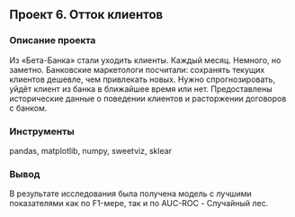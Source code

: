 ## Проект 6. Отток клиентов

### Описание проекта

Из «Бета-Банка» стали уходить клиенты. Каждый месяц. Немного, но заметно. Банковские маркетологи посчитали: сохранять текущих клиентов дешевле, чем привлекать новых. Нужно спрогнозировать, уйдёт клиент из банка в ближайшее время или нет. Предоставлены исторические данные о поведении клиентов и расторжении договоров с банком.

### Инструменты
pandas, matplotlib, numpy, sweetviz, sklear

### Вывод
В результате исследования была получена модель с лучшими показателями как по F1-мере, так и по AUC-ROC - Случайный лес.
